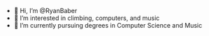 - 👋 Hi, I’m @RyanBaber
- 👀 I’m interested in climbing, computers, and music
- 🌱 I’m currently pursuing degrees in Computer Science and Music

<!---
RyanBaber/RyanBaber is a ✨ special ✨ repository because its `README.md` (this file) appears on your GitHub profile.
You can click the Preview link to take a look at your changes.
--->
